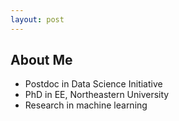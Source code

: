 ```yaml
---
layout: post
---
```


## About Me

- Postdoc in Data Science Initiative
- PhD in EE, Northeastern University
- Research in machine learning
